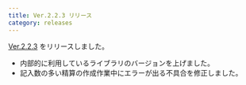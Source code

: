 ```yaml
---
title: Ver.2.2.3 リリース
category: releases
---
```


[Ver.2.2.3](https://github.com/nay/kozuchi/releases/tag/release-2.2.3) をリリースしました。

* 内部的に利用しているライブラリのバージョンを上げました。
* 記入数の多い精算の作成作業中にエラーが出る不具合を修正しました。
